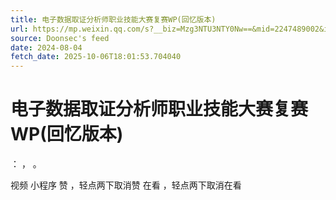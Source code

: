 ```yaml
---
title: 电子数据取证分析师职业技能大赛复赛WP(回忆版本)
url: https://mp.weixin.qq.com/s?__biz=Mzg3NTU3NTY0Nw==&mid=2247489002&idx=1&sn=15bc1baf6f99e4371cace76f77f3e52c
source: Doonsec's feed
date: 2024-08-04
fetch_date: 2025-10-06T18:01:53.704040
---
```


# 电子数据取证分析师职业技能大赛复赛WP(回忆版本)

：
，
。

视频
小程序
赞
，轻点两下取消赞
在看
，轻点两下取消在看